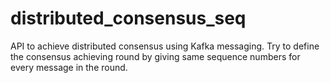 # distributed_consensus_seq
API to achieve distributed consensus using Kafka messaging. 
Try to define the consensus achieving round by giving same sequence numbers for every message in the round.
